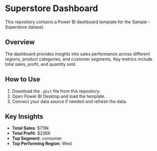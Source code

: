 # Superstore Dashboard

This repository contains a Power BI dashboard template for the Sample - Superstore dataset.

## Overview

The dashboard provides insights into sales performance across different regions, product categories, and customer segments. Key metrics include total sales, profit, and quantity sold.

## How to Use

1. Download the `.pbit` file from this repository.
2. Open Power BI Desktop and load the template.
3. Connect your data source if needed and refresh the data.

## Key Insights

- **Total Sales**: $719k
- **Total Profit**: $236K
- **Top Segment**: consumer
- **Top Performing Region**: West
